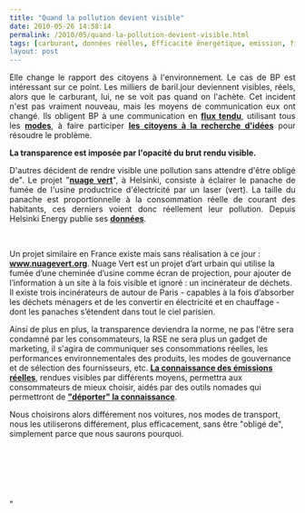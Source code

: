 ```yaml
---
title: "Quand la pollution devient visible"
date: 2010-05-26 14:58:14
permalink: /2010/05/quand-la-pollution-devient-visible.html
tags: [carburant, données réelles, Efficacité énergétique, emission, finlande, internet, partage de données, qualité de l'air, RSE]
layout: post
---
```


<p style="text-align: justify">Elle change le rapport des citoyens à l'environnement. Le cas de BP est intéressant sur ce point. Les milliers de baril.jour deviennent visibles, réels, alors que le carburant, lui, ne se voit pas quand on l'achète. Cet incident n'est pas vraiment nouveau, mais les moyens de communication eux ont changé. Ils obligent BP à une communication en <strong><a href="http://twitter.com/BP_America" target="_blank">flux tendu</a></strong>, utilisant tous les <strong><a href="http://www.bp.com/genericarticle.do?categoryId=4003981&contentId=7062284" target="_blank">modes</a></strong>, à faire participer <strong><a href="http://www.businessofgovernment.org/blog/crowdsourcing-bp-oil-spill" target="_blank">les citoyens à la recherche d'idées</a></strong> pour résoudre le problème. </p> <p style="text-align: justify"><strong>La transparence est imposée par l'opacité du brut rendu visible.</strong></p> <p style="text-align: justify"> </p>  <!--more-->  <p style="text-align: justify">D'autres décident de rendre visible une pollution sans attendre d'être obligé de". Le projet "<strong><a href=""http://www.pixelache.ac/nuage-blog/index.php?option=com_frontpage&Itemid=1"" target=""_blank"">nuage vert</a></strong>", à Helsinki, consiste à éclairer le panache de fumée de l'usine productrice d'électricité par un laser (vert). La taille du panache est proportionnelle à la consommation réelle de courant des habitants, ces derniers voient donc réellement leur pollution. Depuis Helsinki Energy publie ses <strong><a href=""http://ec.europa.eu/information_society/activities/livinglabs/docs/pdf/smart_cities_jan2010/morning/05%20Karakorpi_PUBLIC.pdf"" target=""_blank"">données</a></strong>.</p> <p style=""text-align: justify""><a href="https://gabrielplassat.github.io/transportsdufutur/wp-content/uploads/sites/6/old/6a0120a66d2ad4970b0133ee9c6513970b-pi.jpg"" rel=""lightbox""><img alt=""Helsinki"" border=""0"" class=""asset asset-image at-xid-6a0120a66d2ad4970b0133ee9c6513970b "" src=""/wp-content/uploads/sites/6/old/6a0120a66d2ad4970b0133ee9c6513970b-500pi.jpg"" title=""Helsinki"" /></a>  </p> <p style=""text-align: justify"">Un projet similaire en France existe mais sans réalisation à ce jour : <a href=""http://www.nuagevert.org""><strong>www.nuagevert.org</strong></a>. Nuage Vert est un projet d’art urbain qui utilise la fumée d’une cheminée d’usine comme écran de projection, pour ajouter de l’information à un site à la fois visible et ignoré : un incinérateur de déchets. Il existe trois incinérateurs de autour de Paris - capables à la fois d’absorber les déchets ménagers et de les convertir en électricité et en chauffage - dont les panaches s’étendent dans tout le ciel parisien.</p> <p style=""text-align: justify"">Ainsi de plus en plus, la transparence deviendra la norme, ne pas l'être sera condamné par les consommateurs, la RSE ne sera plus un gadget de marketing, il s'agira de communiquer ses consommations réelles, les performances environnementales des produits, les modes de gouvernance et de sélection des fournisseurs, etc. <strong><a href="https://gabrielplassat.github.io/transportsdufutur/2010/01/quand-viendra-lheure-de-la-connaissance-des-emissions-reelles.html"" target=""_blank"">La connaissance des émissions réelles</a></strong>, rendues visibles par différents moyens, permettra aux consommateurs de mieux choisir, aidés par des outils nomades qui permettront de <strong><a href="https://gabrielplassat.github.io/transportsdufutur/2009/12/google-googles-comment-lacte-dachat-pourrait-etre-bouleverse.html"" target=""_blank"">"déporter" la connaissance</a></strong>. </p> <p style=""text-align: justify"">Nous choisirons alors différement nos voitures, nos modes de transport, nous les utiliserons différement, plus efficacement, sans être "obligé de", simplement parce que nous saurons pourquoi.</p> <p style=""text-align: justify""> </p> <p style=""text-align: justify""> </p> <p style=""text-align: justify""> </p>"
